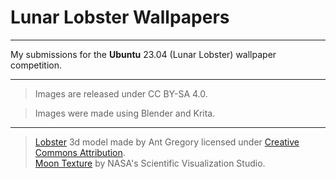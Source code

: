 # Lunar Lobster Wallpapers

---

My submissions for the **Ubuntu** 23.04 (Lunar Lobster) wallpaper competition.

---

>Images are released under CC BY-SA 4.0.

>Images were made using Blender and Krita.

---

>[Lobster](https://skfb.ly/on6RX) 3d model made by Ant Gregory licensed under [Creative Commons Attribution](http://creativecommons.org/licenses/by/4.0/).  
>[Moon Texture](https://svs.gsfc.nasa.gov/4720) by NASA's Scientific Visualization Studio.
